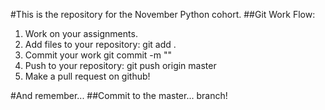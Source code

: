 #This is the repository for the November Python cohort.
##Git Work Flow:

1. Work on your assignments.
2. Add files to your repository: git add .
3. Commit your work git commit -m "<message about the commit >"
4. Push to your repository: git push origin master
5. Make a pull request on github!

#And remember...
##Commit to the master... branch!
